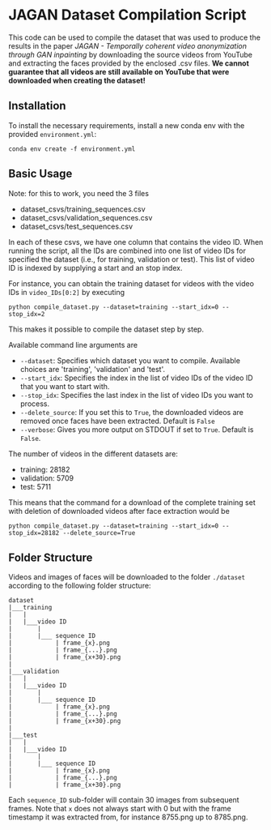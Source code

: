 # JAGAN Dataset Compilation Script
This code can be used to compile the dataset that was used to produce 
the results in the paper *JAGAN - Temporally coherent video anonymization
through GAN inpainting* by downloading the source videos from YouTube
and extracting the faces provided by the enclosed .csv files. 
**We cannot guarantee that all videos are still available on YouTube
that were downloaded when creating the dataset!**

## Installation
To install the necessary requirements, install a new conda env with the 
provided `environment.yml`: 

```shell
conda env create -f environment.yml
```

## Basic Usage
Note: for this to work, you need the 3 files
- dataset_csvs/training_sequences.csv
- dataset_csvs/validation_sequences.csv
- dataset_csvs/test_sequences.csv

In each of these csvs, we have one column that contains the video ID. 
When running the script, all the IDs are combined into one list of video IDs
for specified the dataset (i.e., for training, validation or test).
This list of video ID is indexed by supplying a start and an stop index.

For instance, you can obtain the training dataset for
videos with the video IDs in `video_IDs[0:2]` by executing

```shell
python compile_dataset.py --dataset=training --start_idx=0 --stop_idx=2
```

This makes it possible to compile the dataset step by step. 


Available command line arguments are 
- `--dataset`: Specifies which dataset you want to compile. Available
    choices are 'training', 'validation' and 'test'. 
- `--start_idx`: Specifies the index in the list of video IDs of the 
    video ID that you want to start with. 
- `--stop_idx`: Specifies the last index in the list of video IDs you 
  want to process.
- `--delete_source`: If you set this to `True`, the downloaded videos
    are removed once faces have been extracted. Default is `False`
- `--verbose`: Gives you more output on STDOUT if set to `True`. Default
    is `False`.
  
The number of videos
in the different datasets are: 
- training: 28182
- validation: 5709
- test: 5711

This means that the command for a download of the complete training set with 
deletion of downloaded videos after face extraction would be 
```shell
python compile_dataset.py --dataset=training --start_idx=0 --stop_idx=28182 --delete_source=True
```

  
## Folder Structure
Videos and images of faces will be downloaded to the folder `./dataset`
according to the following folder structure: 

```
dataset
|___training
|   |
|   |___video ID 
|       |
|       |___ sequence ID 
|            | frame_{x}.png
|            | frame_{...}.png
|            | frame_{x+30}.png
|       
|___validation
|   |
|   |___video ID 
|       |
|       |___ sequence ID 
|            | frame_{x}.png
|            | frame_{...}.png
|            | frame_{x+30}.png
|
|___test 
|   |
|   |___video ID 
|       |
|       |___ sequence ID 
|            | frame_{x}.png
|            | frame_{...}.png
|            | frame_{x+30}.png
```

Each `sequence_ID` sub-folder will contain 30 images from subsequent 
frames. Note that `x` does not always start with 0 but with the frame 
timestamp it was extracted from, for instance 8755.png up to 8785.png.
